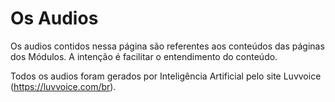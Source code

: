 # Os Audios

Os audios contidos nessa página são referentes aos conteúdos das páginas dos Módulos.
A intenção é facilitar o entendimento do conteúdo.

Todos os audios foram gerados por Inteligência Artificial pelo site Luvvoice (https://luvvoice.com/br).
